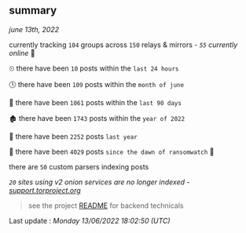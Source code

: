 
## summary
_june 13th, 2022_

currently tracking `104` groups across `150` relays & mirrors - _`55` currently online_ 📡

⏲ there have been `10` posts within the `last 24 hours`

🕓 there have been `109` posts within the `month of june`

📅 there have been `1061` posts within the `last 90 days`

🏚 there have been `1743` posts within the `year of 2022`

🚀 there have been `2252` posts `last year`

🦕 there have been `4029` posts `since the dawn of ransomwatch` 🐣

there are `50` custom parsers indexing posts

_`20` sites using v2 onion services are no longer indexed - [support.torproject.org](https://support.torproject.org/onionservices/v2-deprecation/)_

> see the project [README](https://github.com/jmousqueton/ransomwatch#readme) for backend technicals



Last update : _Monday 13/06/2022 18:02:50 (UTC)_

